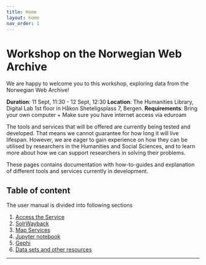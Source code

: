 ```yaml
---
title: Home
layout: home
nav_order: 1
---
```


# Workshop on the Norwegian Web Archive

We are happy to welcome you to this workshop, exploring data from the Norwegian Web Archive!

**Duration**: 11 Sept, 11:30 - 12 Sept, 12:30
**Location**: The Humanities Library, Digital Lab 1st floor in Håkon Sheteligsplass 7, Bergen.
**Requirements**: Bring your own computer + Make sure you have internet access via eduroam

The tools and services that will be offered are currently being tested and developed. That means we cannot guarantee for how long it will live lifespan. However, we are eager to gain experience on how they can be utilised by researchers in the Humanities and Social Sciences, and to learn more about how we can support researchers in solving their problems.

These pages contains documentation with how-to-guides and explanation of different tools and services currently in development.

## Table of content
The user manual is divided into following sections
1. [Access the Service](./access-vdi.md)
2. [SolrWayback](./solrwayback.md)
3. [Map Services](./maps.md)
4. [Jupyter notebook](./notebook.md)
5. [Gephi](./gephi.md)
6. [Data sets and other resources](./datasets.md)



----

